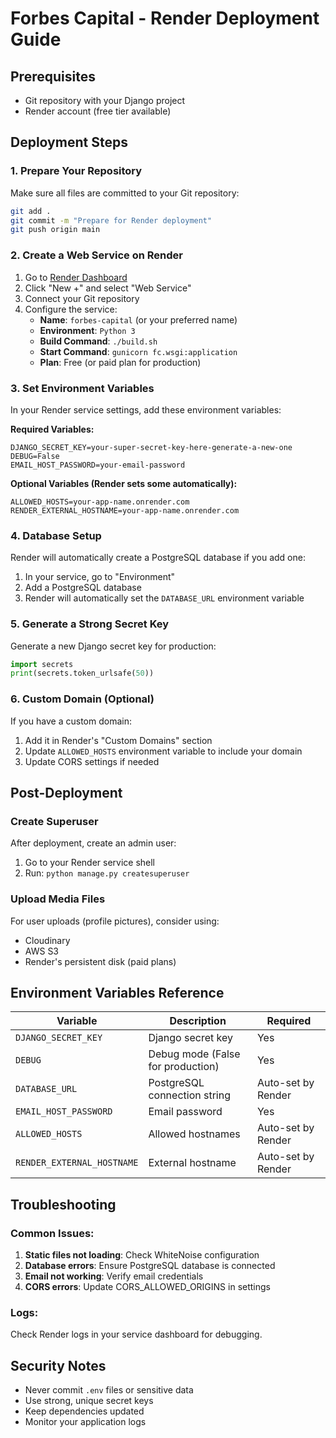 # Forbes Capital - Render Deployment Guide

## Prerequisites
- Git repository with your Django project
- Render account (free tier available)

## Deployment Steps

### 1. Prepare Your Repository
Make sure all files are committed to your Git repository:
```bash
git add .
git commit -m "Prepare for Render deployment"
git push origin main
```

### 2. Create a Web Service on Render

1. Go to [Render Dashboard](https://dashboard.render.com/)
2. Click "New +" and select "Web Service"
3. Connect your Git repository
4. Configure the service:
   - **Name**: `forbes-capital` (or your preferred name)
   - **Environment**: `Python 3`
   - **Build Command**: `./build.sh`
   - **Start Command**: `gunicorn fc.wsgi:application`
   - **Plan**: Free (or paid plan for production)

### 3. Set Environment Variables

In your Render service settings, add these environment variables:

**Required Variables:**
```
DJANGO_SECRET_KEY=your-super-secret-key-here-generate-a-new-one
DEBUG=False
EMAIL_HOST_PASSWORD=your-email-password
```

**Optional Variables (Render sets some automatically):**
```
ALLOWED_HOSTS=your-app-name.onrender.com
RENDER_EXTERNAL_HOSTNAME=your-app-name.onrender.com
```

### 4. Database Setup

Render will automatically create a PostgreSQL database if you add one:
1. In your service, go to "Environment"
2. Add a PostgreSQL database
3. Render will automatically set the `DATABASE_URL` environment variable

### 5. Generate a Strong Secret Key

Generate a new Django secret key for production:
```python
import secrets
print(secrets.token_urlsafe(50))
```

### 6. Custom Domain (Optional)

If you have a custom domain:
1. Add it in Render's "Custom Domains" section
2. Update `ALLOWED_HOSTS` environment variable to include your domain
3. Update CORS settings if needed

## Post-Deployment

### Create Superuser
After deployment, create an admin user:
1. Go to your Render service shell
2. Run: `python manage.py createsuperuser`

### Upload Media Files
For user uploads (profile pictures), consider using:
- Cloudinary
- AWS S3
- Render's persistent disk (paid plans)

## Environment Variables Reference

| Variable | Description | Required |
|----------|-------------|----------|
| `DJANGO_SECRET_KEY` | Django secret key | Yes |
| `DEBUG` | Debug mode (False for production) | Yes |
| `DATABASE_URL` | PostgreSQL connection string | Auto-set by Render |
| `EMAIL_HOST_PASSWORD` | Email password | Yes |
| `ALLOWED_HOSTS` | Allowed hostnames | Auto-set by Render |
| `RENDER_EXTERNAL_HOSTNAME` | External hostname | Auto-set by Render |

## Troubleshooting

### Common Issues:

1. **Static files not loading**: Check WhiteNoise configuration
2. **Database errors**: Ensure PostgreSQL database is connected
3. **Email not working**: Verify email credentials
4. **CORS errors**: Update CORS_ALLOWED_ORIGINS in settings

### Logs:
Check Render logs in your service dashboard for debugging.

## Security Notes

- Never commit `.env` files or sensitive data
- Use strong, unique secret keys
- Keep dependencies updated
- Monitor your application logs